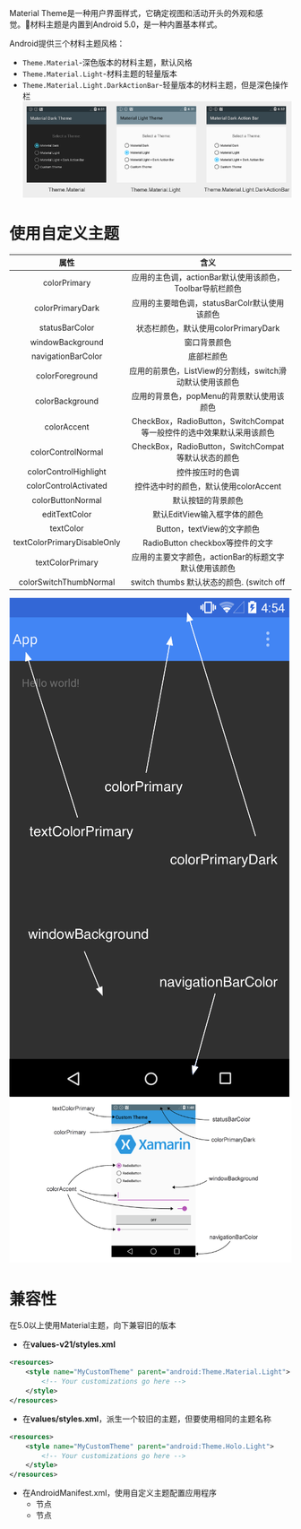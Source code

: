 
Material Theme是一种用户界面样式，它确定视图和活动开头的外观和感觉。材料主题是内置到Android 5.0，是一种内置基本样式。

Android提供三个材料主题风格：
- `Theme.Material`-深色版本的材料主题，默认风格
- `Theme.Material.Light`-材料主题的轻量版本
- `Theme.Material.Light.DarkActionBar`-轻量版本的材料主题，但是深色操作栏
![three-flavors-sml](../img/three-flavors-sml.png)

# 使用自定义主题
|属性|含义|
|:---:|:---:|
|colorPrimary|应用的主色调，actionBar默认使用该颜色，Toolbar导航栏颜色|
|colorPrimaryDark|应用的主要暗色调，statusBarColr默认使用该颜色|
|statusBarColor|状态栏颜色，默认使用colorPrimaryDark|
|windowBackground|窗口背景颜色|
|navigationBarColor|底部栏颜色|
|colorForeground|应用的前景色，ListView的分割线，switch滑动默认使用该颜色|
|colorBackground|应用的背景色，popMenu的背景默认使用该颜色|
|colorAccent|CheckBox，RadioButton，SwitchCompat等一般控件的选中效果默认采用该颜色|
|colorControlNormal|CheckBox，RadioButton，SwitchCompat等默认状态的颜色|
|colorControlHighlight|控件按压时的色调|
|colorControlActivated|控件选中时的颜色，默认使用colorAccent|
|colorButtonNormal|默认按钮的背景颜色|
|editTextColor |默认EditView输入框字体的颜色|
|textColor|Button，textView的文字颜色|
|textColorPrimaryDisableOnly|RadioButton checkbox等控件的文字|
|textColorPrimary|应用的主要文字颜色，actionBar的标题文字默认使用该颜色|
|colorSwitchThumbNormal|switch thumbs 默认状态的颜色. (switch off|

![color_theme](../img/color_theme.png)
![screen-attributes-sml](../img/screen-attributes-sml.png)


# 兼容性
在5.0以上使用Material主题，向下兼容旧的版本

- 在**values-v21/styles.xml**
```xml
<resources>
    <style name="MyCustomTheme" parent="android:Theme.Material.Light">
        <!-- Your customizations go here -->
    </style>
</resources>
```
- 在**values/styles.xml**，派生一个较旧的主题，但要使用相同的主题名称
```xml
<resources>
    <style name="MyCustomTheme" parent="android:Theme.Holo.Light">
        <!-- Your customizations go here -->
    </style>
</resources>
```

- 在AndroidManifest.xml，使用自定义主题配置应用程序
    - <application>节点
    - <activity>节点

